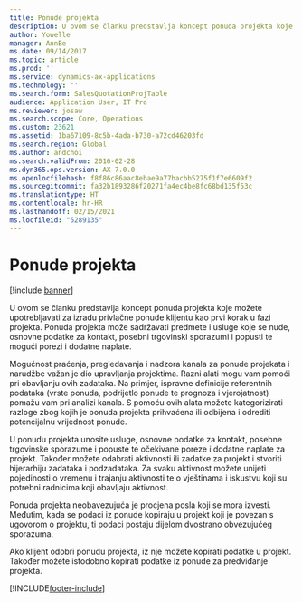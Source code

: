 ```yaml
---
title: Ponude projekta
description: U ovom se članku predstavlja koncept ponuda projekta koje možete upotrebljavati za izradu privlačne ponude klijentu kao prvi korak u fazi projekta. Ponuda projekta može sadržavati predmete i usluge koje se nude, osnovne podatke za kontakt, posebni trgovinski sporazumi i popusti te mogući porezi i dodatne naplate.
author: Yowelle
manager: AnnBe
ms.date: 09/14/2017
ms.topic: article
ms.prod: ''
ms.service: dynamics-ax-applications
ms.technology: ''
ms.search.form: SalesQuotationProjTable
audience: Application User, IT Pro
ms.reviewer: josaw
ms.search.scope: Core, Operations
ms.custom: 23621
ms.assetid: 1ba67109-8c5b-4ada-b730-a72cd46203fd
ms.search.region: Global
ms.author: andchoi
ms.search.validFrom: 2016-02-28
ms.dyn365.ops.version: AX 7.0.0
ms.openlocfilehash: f8f86c86aac8ebae9a77bacbb5275f1f7e6609f2
ms.sourcegitcommit: fa32b1893286f20271fa4ec4be8fc68bd135f53c
ms.translationtype: HT
ms.contentlocale: hr-HR
ms.lasthandoff: 02/15/2021
ms.locfileid: "5289135"
---
```

# <a name="project-quotations"></a>Ponude projekta

[!include [banner](../includes/banner.md)]

U ovom se članku predstavlja koncept ponuda projekta koje možete upotrebljavati za izradu privlačne ponude klijentu kao prvi korak u fazi projekta. Ponuda projekta može sadržavati predmete i usluge koje se nude, osnovne podatke za kontakt, posebni trgovinski sporazumi i popusti te mogući porezi i dodatne naplate. 

Mogućnost praćenja, pregledavanja i nadzora kanala za ponude projekata i narudžbe važan je dio upravljanja projektima. Razni alati mogu vam pomoći pri obavljanju ovih zadataka. Na primjer, ispravne definicije referentnih podataka (vrste ponuda, podrijetlo ponude te prognoza i vjerojatnost) pomažu vam pri analizi kanala. S pomoću ovih alata možete kategorizirati razloge zbog kojih je ponuda projekta prihvaćena ili odbijena i odrediti potencijalnu vrijednost ponude. 

U ponudu projekta unosite usluge, osnovne podatke za kontakt, posebne trgovinske sporazume i popuste te očekivane poreze i dodatne naplate za projekt. Također možete odabrati aktivnosti ili zadatke za projekt i stvoriti hijerarhiju zadataka i podzadataka. Za svaku aktivnost možete unijeti pojedinosti o vremenu i trajanju aktivnosti te o vještinama i iskustvu koji su potrebni radnicima koji obavljaju aktivnost. 

Ponuda projekta neobavezujuća je procjena posla koji se mora izvesti. Međutim, kada se podaci iz ponude kopiraju u projekt koji je povezan s ugovorom o projektu, ti podaci postaju dijelom dvostrano obvezujućeg sporazuma. 

Ako klijent odobri ponudu projekta, iz nje možete kopirati podatke u projekt. Također možete istodobno kopirati podatke iz ponude za predviđanje projekta.





[!INCLUDE[footer-include](../includes/footer-banner.md)]